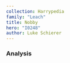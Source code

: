 ```yaml
---
collection: Harrypedia
family: "Leach"
title: Nobby
hero: "I0248"
author: Luke Schierer
---
```



### Analysis
